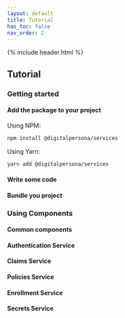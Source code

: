 ```yaml
---
layout: default
title: Tutorial
has_toc: false
nav_order: 2
---
```

{% include header.html %}

## Tutorial

### Getting started

#### Add the package to your project

Using NPM:
```bash
npm install @digitalpersona/services
```
Using Yarn:
```bash
yarn add @digitalpersona/services
```

#### Write some code

#### Bundle you project

### Using Components

#### Common components

#### Authentication Service

#### Claims Service

#### Policies Service

#### Enrollment Service

#### Secrets Service
